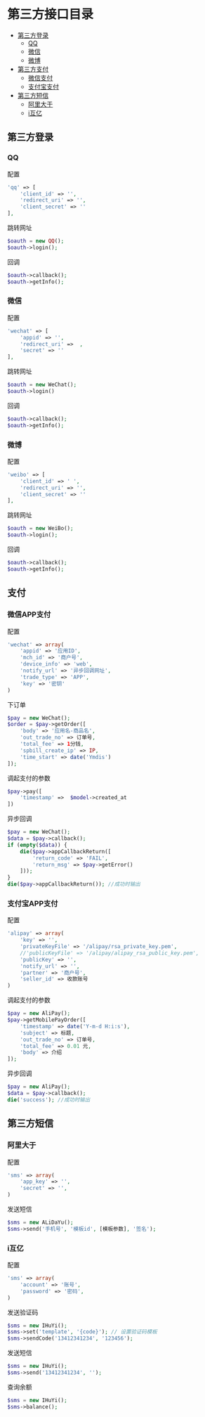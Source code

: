 # 第三方接口目录

- [第三方登录](#oauth)
    - [QQ](#oauth-qq)
    - [微信](#oauth-wechat)
    - [微博](#oauth-weibo)
- [第三方支付](#pay)
    - [微信支付](#pay-wechat)
    - [支付宝支付](#pay-alipay)
- [第三方短信](#sms)
    - [阿里大于](#sms-alidayu)
    - [i互亿](#sms-ihuyi)

<a name="oauth"></a>
## 第三方登录
<a name="oauth-qq"></a>
### QQ 

配置
```PHP
'qq' => [
    'client_id' => '',
    'redirect_uri' => '',
    'client_secret' => ''
],
```

跳转网址
```PHP
$oauth = new QQ();
$oauth->login();
```

回调
```PHP
$oauth->callback();
$oauth->getInfo();
```

<a name="oauth-wechat"></a>
### 微信

配置
```PHP
'wechat' => [
    'appid' => '',
    'redirect_uri' =>  ,
    'secret' => ''
],
```

跳转网址
```PHP
$oauth = new WeChat();
$oauth->login()
```

回调
```PHP
$oauth->callback();
$oauth->getInfo();
```

<a name="oauth-weibo"></a>
### 微博

配置
```PHP
'weibo' => [
    'client_id' => ' ',
    'redirect_uri' => '',
    'client_secret' => ''
],
```

跳转网址
```PHP
$oauth = new WeiBo();
$oauth->login();
```

回调
```PHP
$oauth->callback();
$oauth->getInfo();
```

<a name="pay"></a>
## 支付

<a name="pay-wechat"></a>
### 微信APP支付

配置
```PHP
'wechat' => array(
    'appid' => '应用ID',
    'mch_id' => '商户号',
    'device_info' => 'web',
    'notify_url' => '异步回调网址',
    'trade_type' => 'APP',
    'key' => '密钥'
)
```

下订单
```PHP
$pay = new WeChat();
$order = $pay->getOrder([
    'body' => '应用名-商品名',
    'out_trade_no' => 订单号,
    'total_fee' => 1分钱,
    'spbill_create_ip' => IP,
    'time_start' => date('Ymdis')
]);
```

调起支付的参数
```PHP
$pay->pay([
    'timestamp' =>  $model->created_at
])
```

异步回调
```PHP
$pay = new WeChat();
$data = $pay->callback();
if (empty($data)) {
    die($pay->appCallbackReturn([
        'return_code' => 'FAIL',
        'return_msg' => $pay->getError()
    ]));
}
die($pay->appCallbackReturn()); //成功时输出
```

<a name="pay-alipay"></a>
### 支付宝APP支付

配置
```PHP
'alipay' => array(
    'key' => '',
    'privateKeyFile' => '/alipay/rsa_private_key.pem',
    //'publicKeyFile' => '/alipay/alipay_rsa_public_key.pem',
    'publicKey' => '',
    'notify_url' => '',
    'partner' => '商户号',
    'seller_id' => 收款账号
)
```

调起支付的参数
```PHP
$pay = new AliPay();
$pay->getMobilePayOrder([
    'timestamp' => date('Y-m-d H:i:s'),
    'subject' => 标题,
    'out_trade_no' => 订单号,
    'total_fee' => 0.01 元,
    'body' => 介绍
]);
```

异步回调
```PHP
$pay = new AliPay();
$data = $pay->callback();
die('success'); //成功时输出
```

<a name="sms"></a>
## 第三方短信
<a name="sms-alidayu"></a>
### 阿里大于

配置
```PHP
'sms' => array(
    'app_key' => '',
    'secret' => '',
)
```

发送短信
```PHP
$sms = new ALiDaYu();
$sms->send('手机号', '模板id', [模板参数], '签名');
```


<a name="sms-ihuyi"></a>
### i互亿

配置
```PHP
'sms' => array(
    'account' => '账号',
    'password' => '密码',
)
```

发送验证码
```PHP
$sms = new IHuYi();
$sms->set('template', '{code}'); // 设置验证码模板
$sms->sendCode('13412341234', '123456');
```

发送短信
```PHP
$sms = new IHuYi();
$sms->send('13412341234', '');
```

查询余额
```PHP
$sms = new IHuYi();
$sms->balance();
```